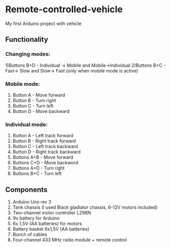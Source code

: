 # Remote-controlled-vehicle
My first Arduino project with vehicle

## Functionality
### Changing modes:
1)Buttons B+D - Individual -> Mobile and Mobile->Individual
2)Buttons B+C - Fast-> Slow and Slow-> Fast (only when mobile mode is active)

### Mobile mode:
1) Button A - Move forward
2) Button B - Turn right
3) Button C - Turn left
4) Button D - Move backward

### Individual mode:
1) Button A - Left track forward
2) Button B - Right track forward
3) Button C - Left track backward
4) Button D - Right track backward
5) Buttons A+B - Move forward
6) Buttons C+D - Move backword
7) Buttons A+D - Turn right
8) Buttons B+C - Turn left

## Components
1) Arduino Uno rev 3
2) Tank chassis (I used Black gladiator chassis, 6-12V motors included)
3) Two-channel motor controller L298N
4) 9v battery for Arduino
5) 6x 1,5V (AA batteries) for motors
6) Battery basket 6x1,5V (AA batteries)
7) Bunch of cables
8) Four-channel 433 MHz radio module + remote control

